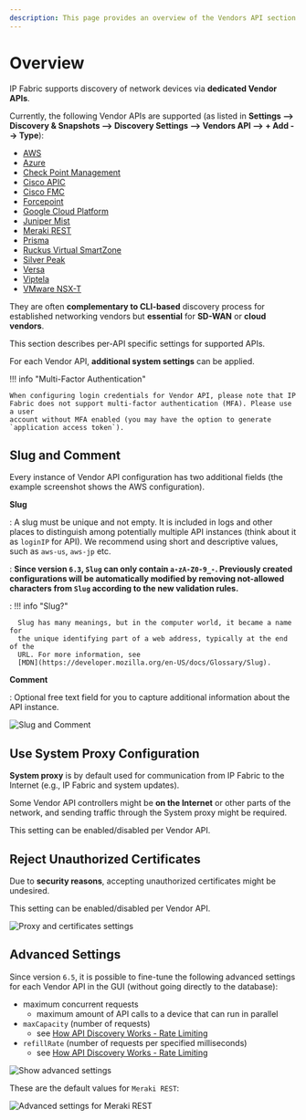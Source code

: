 ```yaml
---
description: This page provides an overview of the Vendors API section of Settings.
---
```


# Overview

IP Fabric supports discovery of network devices via **dedicated Vendor APIs**.

Currently, the following Vendor APIs are supported (as listed in **Settings -->
Discovery & Snapshots --> Discovery Settings --> Vendors API --> + Add -->
Type**):

- [AWS](AWS_Amazon_Web_Services.md)
- [Azure](Azure_Networking.md)
- [Check Point Management](Check_Point.md)
- [Cisco APIC](Cisco_APIC.md)
- [Cisco FMC](Cisco_FMC.md)
- [Forcepoint](forcepoint.md)
- [Google Cloud Platform](GCP_Google_Cloud_Platform.md)
- [Juniper Mist](juniper_mist.md)
- [Meraki REST](Cisco_Meraki.md)
- [Prisma](PaloAlto_Prisma.md)
- [Ruckus Virtual SmartZone](Ruckus_Virtual_SmartZone.md)
- [Silver Peak](Silver_Peak_SD-WAN.md)
- [Versa](Versa_Networks_SD-WAN.md)
- [Viptela](Cisco_Viptela_SD-WAN.md)
- [VMware NSX-T](VMware_NSX-T.md)

They are often **complementary to CLI-based** discovery process for
established networking vendors but **essential** for **SD-WAN** or
**cloud vendors**.

This section describes per-API specific settings for supported APIs.

For each Vendor API, **additional system settings** can be applied.

!!! info "Multi-Factor Authentication"

    When configuring login credentials for Vendor API, please note that IP
    Fabric does not support multi-factor authentication (MFA). Please use a user
    account without MFA enabled (you may have the option to generate
    `application access token`).

## Slug and Comment

Every instance of Vendor API configuration has two additional fields (the
example screenshot shows the AWS configuration).

**Slug**

: A slug must be unique and not empty. It is included in logs and other places
  to distinguish among potentially multiple API instances (think about it as
  `loginIP` for API). We recommend using short and descriptive values, such as
  `aws-us`, `aws-jp` etc.

: **Since version `6.3`, `Slug` can only contain `a-zA-Z0-9_-`. Previously
  created configurations will be automatically modified by removing not-allowed
  characters from `Slug` according to the new validation rules.**

: !!! info "Slug?"

      Slug has many meanings, but in the computer world, it became a name for
      the unique identifying part of a web address, typically at the end of the
      URL. For more information, see
      [MDN](https://developer.mozilla.org/en-US/docs/Glossary/Slug).

**Comment**

: Optional free text field for you to capture additional information about the
  API instance.

![Slug and Comment](slug_and_comment.png)

## Use System Proxy Configuration

**System proxy** is by default used for communication from IP Fabric to the
Internet (e.g., IP Fabric and system updates).

Some Vendor API controllers might be **on the Internet** or other parts
of the network, and sending traffic through the System proxy might be required.

This setting can be enabled/disabled per Vendor API.

## Reject Unauthorized Certificates

Due to **security reasons**, accepting unauthorized certificates might be
undesired.

This setting can be enabled/disabled per Vendor API.

![Proxy and certificates settings](proxy_and_certificates_settings.png)

## Advanced Settings

Since version `6.5`, it is possible to fine-tune the following advanced settings
for each Vendor API in the GUI (without going directly to the database):

- maximum concurrent requests
  - maximum amount of API calls to a device that can run in parallel
- `maxCapacity` (number of requests)
  - see [How API Discovery Works - Rate Limiting](../../../../overview/How_Discovery_Works/API_discovery.md#rate-limiting)
- `refillRate` (number of requests per specified milliseconds)
  - see [How API Discovery Works - Rate Limiting](../../../../overview/How_Discovery_Works/API_discovery.md#rate-limiting)

![Show advanced settings](show_advanced_settings.png)

These are the default values for `Meraki REST`:

![Advanced settings for Meraki REST](advanced_settings_for_meraki_rest.png)
